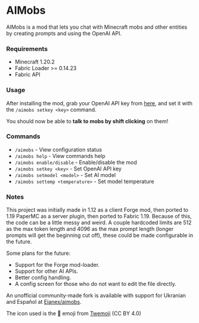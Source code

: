 # AIMobs
AIMobs is a mod that lets you chat with Minecraft mobs and other entities by creating prompts and using the OpenAI API.

### Requirements
- Minecraft 1.20.2
- Fabric Loader >= 0.14.23
- Fabric API

### Usage
After installing the mod, grab your OpenAI API key from [here](https://beta.openai.com/account/api-keys), and set it with the `/aimobs setkey <key>` command.

You should now be able to **talk to mobs by shift clicking** on them!

### Commands
- `/aimobs` - View configuration status
- `/aimobs help` - View commands help
- `/aimobs enable/disable` - Enable/disable the mod
- `/aimobs setkey <key>` - Set OpenAI API key
- `/aimobs setmodel <model>` - Set AI model
- `/aimobs settemp <temperature>` - Set model temperature

### Notes
This project was initially made in 1.12 as a client Forge mod, then ported to 1.19 PaperMC as a server plugin, then ported to Fabric 1.19. Because of this, the code can be a little messy and weird. A couple hardcoded limits are 512 as the max token length and 4096 as the max prompt length (longer prompts will get the beginning cut off), these could be made configurable in the future.

Some plans for the future:
- Support for the Forge mod-loader.
- Support for other AI APIs.
- Better config handling.
- A config screen for those who do not want to edit the file directly.

An unofficial community-made fork is available with support for Ukranian and Español at [Eianex/aimobs](https://github.com/Eianex/aimobs/releases).

The icon used is the **🧠** emoji from [Twemoji](https://twemoji.twitter.com/) (CC BY 4.0)
